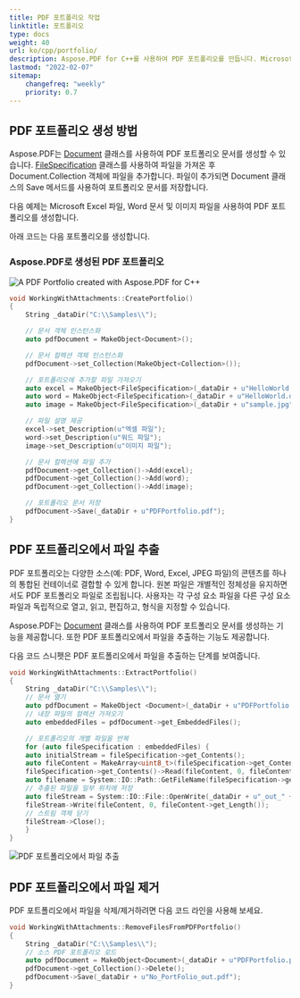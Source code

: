 ```yaml
---
title: PDF 포트폴리오 작업
linktitle: 포트폴리오
type: docs
weight: 40
url: ko/cpp/portfolio/
description: Aspose.PDF for C++를 사용하여 PDF 포트폴리오를 만듭니다. Microsoft Excel 파일, Word 문서 및 이미지 파일을 사용하여 PDF 포트폴리오를 만들어야 합니다.
lastmod: "2022-02-07"
sitemap:
    changefreq: "weekly"
    priority: 0.7
---
```


## PDF 포트폴리오 생성 방법

Aspose.PDF는 [Document](https://reference.aspose.com/pdf/cpp/class/aspose.pdf.document) 클래스를 사용하여 PDF 포트폴리오 문서를 생성할 수 있습니다. [FileSpecification](https://reference.aspose.com/pdf/cpp/class/aspose.pdf.file_specification) 클래스를 사용하여 파일을 가져온 후 Document.Collection 객체에 파일을 추가합니다. 파일이 추가되면 Document 클래스의 Save 메서드를 사용하여 포트폴리오 문서를 저장합니다.

다음 예제는 Microsoft Excel 파일, Word 문서 및 이미지 파일을 사용하여 PDF 포트폴리오를 생성합니다.

아래 코드는 다음 포트폴리오를 생성합니다.

### Aspose.PDF로 생성된 PDF 포트폴리오

![A PDF Portfolio created with Aspose.PDF for C++](working-with-pdf-portfolio_1.jpg)

```cpp
void WorkingWithAttachments::CreatePortfolio()
{
    String _dataDir("C:\\Samples\\");

    // 문서 객체 인스턴스화
    auto pdfDocument = MakeObject<Document>();

    // 문서 컬렉션 객체 인스턴스화
    pdfDocument->set_Collection(MakeObject<Collection>());

    // 포트폴리오에 추가할 파일 가져오기
    auto excel = MakeObject<FileSpecification>(_dataDir + u"HelloWorld.xlsx");
    auto word = MakeObject<FileSpecification>(_dataDir + u"HelloWorld.docx");
    auto image = MakeObject<FileSpecification>(_dataDir + u"sample.jpg");

    // 파일 설명 제공
    excel->set_Description(u"엑셀 파일");
    word->set_Description(u"워드 파일");
    image->set_Description(u"이미지 파일");

    // 문서 컬렉션에 파일 추가
    pdfDocument->get_Collection()->Add(excel);
    pdfDocument->get_Collection()->Add(word);
    pdfDocument->get_Collection()->Add(image);

    // 포트폴리오 문서 저장
    pdfDocument->Save(_dataDir + u"PDFPortfolio.pdf");
}
```

## PDF 포트폴리오에서 파일 추출

PDF 포트폴리오는 다양한 소스(예: PDF, Word, Excel, JPEG 파일)의 콘텐츠를 하나의 통합된 컨테이너로 결합할 수 있게 합니다. 원본 파일은 개별적인 정체성을 유지하면서도 PDF 포트폴리오 파일로 조립됩니다. 사용자는 각 구성 요소 파일을 다른 구성 요소 파일과 독립적으로 열고, 읽고, 편집하고, 형식을 지정할 수 있습니다.

Aspose.PDF는 [Document](https://reference.aspose.com/pdf/cpp/class/aspose.pdf.document) 클래스를 사용하여 PDF 포트폴리오 문서를 생성하는 기능을 제공합니다. 또한 PDF 포트폴리오에서 파일을 추출하는 기능도 제공합니다.

다음 코드 스니펫은 PDF 포트폴리오에서 파일을 추출하는 단계를 보여줍니다.

```cpp
void WorkingWithAttachments::ExtractPortfolio()
{
    String _dataDir("C:\\Samples\\");
    // 문서 열기
    auto pdfDocument = MakeObject <Document>(_dataDir + u"PDFPortfolio.pdf");
    // 내장 파일의 컬렉션 가져오기
    auto embeddedFiles = pdfDocument->get_EmbeddedFiles();

    // 포트폴리오의 개별 파일을 반복
    for (auto fileSpecification : embeddedFiles) {
    auto initialStream = fileSpecification->get_Contents();
    auto fileContent = MakeArray<uint8_t>(fileSpecification->get_Contents()->get_Length());
    fileSpecification->get_Contents()->Read(fileContent, 0, fileContent->get_Length());
    auto filename = System::IO::Path::GetFileName(fileSpecification->get_Name());
    // 추출된 파일을 일부 위치에 저장
    auto fileStream = System::IO::File::OpenWrite(_dataDir + u"_out_" + filename);
    fileStream->Write(fileContent, 0, fileContent->get_Length());
    // 스트림 객체 닫기
    fileStream->Close();
    }
}
```

![PDF 포트폴리오에서 파일 추출](working-with-pdf-portfolio_2.jpg)

## PDF 포트폴리오에서 파일 제거

PDF 포트폴리오에서 파일을 삭제/제거하려면 다음 코드 라인을 사용해 보세요.

```cpp
void WorkingWithAttachments::RemoveFilesFromPDFPortfolio()
{
    String _dataDir("C:\\Samples\\");
    // 소스 PDF 포트폴리오 로드
    auto pdfDocument = MakeObject<Document>(_dataDir + u"PDFPortfolio.pdf");
    pdfDocument->get_Collection()->Delete();
    pdfDocument->Save(_dataDir + u"No_PortFolio_out.pdf");
}
```